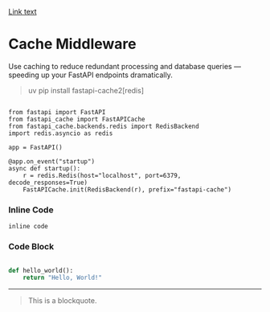 [Link text](https://medium.com/the-pythonworld/15-useful-middlewares-for-fastapi-that-you-should-know-about-8c2d67ea0d86)

# Cache Middleware 
Use caching to reduce redundant processing and database queries — speeding up your FastAPI endpoints dramatically.

> uv pip install fastapi-cache2[redis]

```language

from fastapi import FastAPI
from fastapi_cache import FastAPICache
from fastapi_cache.backends.redis import RedisBackend
import redis.asyncio as redis

app = FastAPI()

@app.on_event("startup")
async def startup():
    r = redis.Redis(host="localhost", port=6379, decode_responses=True)
    FastAPICache.init(RedisBackend(r), prefix="fastapi-cache")
```

### Inline Code
`inline code`

### Code Block
```python

def hello_world():
    return "Hello, World!"
```

---
> This is a blockquote.
